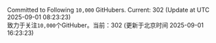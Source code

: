 Committed to Following `10,000` GitHubers. Current: <!-- FOLLOWING_COUNT -->302<!-- FOLLOWING_COUNT --> (Update at UTC <!-- LAST_UPDATED -->2025-09-01 08:23:23<!-- LAST_UPDATED -->)<br>
致力于关注`10,000`个GitHuber。当前：<!-- FOLLOWING_COUNT -->302<!-- FOLLOWING_COUNT --> (更新于北京时间 <!-- LAST_UPDATED_CST -->2025-09-01 16:23:23<!-- LAST_UPDATED_CST -->)
